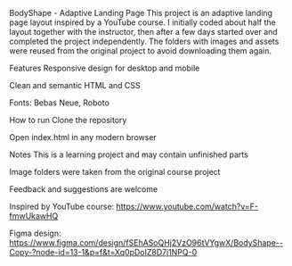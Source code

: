 BodyShape - Adaptive Landing Page
This project is an adaptive landing page layout inspired by a YouTube course.
I initially coded about half the layout together with the instructor, then after a few days started over and completed the project independently.
The folders with images and assets were reused from the original project to avoid downloading them again.

Features
Responsive design for desktop and mobile

Clean and semantic HTML and CSS

Fonts: Bebas Neue, Roboto

How to run
Clone the repository

Open index.html in any modern browser

Notes
This is a learning project and may contain unfinished parts

Image folders were taken from the original course project

Feedback and suggestions are welcome

Inspired by
YouTube course: https://www.youtube.com/watch?v=F-fmwUkawHQ

Figma design: https://www.figma.com/design/fSEhASoQHj2VzO96tVYgwX/BodyShape--Copy-?node-id=13-1&p=f&t=Xq0pDoIZ8D7j1NPQ-0
